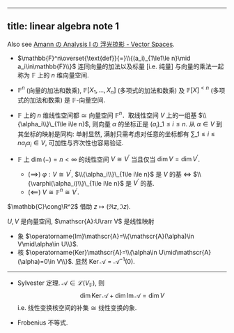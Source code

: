 
---
title: linear algebra note 1
---

Also see [Amann の Analysis I の 浮光掠影 - Vector Spaces](../../post/07-31-2021/amann-cursory.html#Vector-Spaces).

- $\mathbb{F}^n\overset{\text{def}}{=}\\{(a_i)_{1\le1\le n}\mid a_i\in\mathbb{F}\\}$ 连同向量的加法以及标量 [i.e. 纯量] 与向量的乘法一起称为 $\mathbb{F}$ 上的 $n$ 维向量空间.

- $\mathbb{F}^n$ (向量的加法和数乘), $\mathbb{F}[X_1,\dots,X_n]$ (多项式的加法和数乘) 及 $\mathbb{F}[X]^{\lt n}$ (多项式的加法和数乘) 是 $\mathbb{F}$-向量空间.

- $\mathbb{F}$ 上的 $n$ 维线性空间都 $\cong$ 向量空间 $\mathbb{F}^n$．取线性空间 $V$ 上的一组基 $\\{\alpha_i\\}\_{1\le i\le n}$, 则向量 $\alpha$ 的坐标正是 $(a_i)\_{1\le i\le n}$. 从 $\alpha\in V$ 到其坐标的映射是同构: 单射显然, 满射只需考虑对任意的坐标都有 $\sum\_{1\le i\le n}a_i\alpha_i\in V$, 可加性与齐次性也容易验证. 

- $\mathbb{F}$ 上 $\dim(-)=n\lt\infty$ 的线性空间 $V\cong V^\prime$ 当且仅当 $\dim V=\dim V^\prime$. 
  - ($\implies$) $\varphi:V\cong V^\prime$, $\\{\alpha_i\\}\_{1\le i\le n}$ 是 $V$ 的基 $\iff$ $\\{\varphi(\alpha_i)\\}\_{1\le i\le n}$ 是 $V^\prime$ 的基. 
  - ($\impliedby$) $V\cong\mathbb{F}^n\cong V^\prime$. 
  

$\mathbb{C}\cong\R^2$ 借助 $z\mapsto(\Re z,\Im z)$. 

$U,V$ 是向量空间, $\mathscr{A}:U\rarr V$ 是线性映射 
- 象 $\operatorname{Im}\mathscr{A}=\\{\mathscr{A}(\alpha)\in V\mid\alpha\in U\\}$. 
- 核 $\operatorname{Ker}\mathscr{A}=\\{\alpha\in U\mid\mathscr{A}(\alpha)=0\in V\\}$. 显然 $\operatorname{Ker}\mathscr{A}=\mathscr{A}^{-1}(0)$. 



---

- Sylvester 定理. $\mathscr{A}\in\mathcal{L}(V_{\mathbb{F}})$, 则 $$\dim\operatorname{Ker}\mathscr{A}+\dim\operatorname{Im}\mathscr{A}=\dim V$$ i.e. 线性变换核空间的补集 $\cong$ 线性变换的象.

- Frobenius 不等式. 


